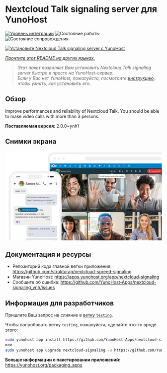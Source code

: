 <!--
Важно: этот README был автоматически сгенерирован <https://github.com/YunoHost/apps/tree/master/tools/readme_generator>
Он НЕ ДОЛЖЕН редактироваться вручную.
-->

# Nextcloud Talk signaling server для YunoHost

[![Уровень интеграции](https://dash.yunohost.org/integration/nextcloud-signaling.svg)](https://ci-apps.yunohost.org/ci/apps/nextcloud-signaling/) ![Состояние работы](https://ci-apps.yunohost.org/ci/badges/nextcloud-signaling.status.svg) ![Состояние сопровождения](https://ci-apps.yunohost.org/ci/badges/nextcloud-signaling.maintain.svg)

[![Установите Nextcloud Talk signaling server с YunoHost](https://install-app.yunohost.org/install-with-yunohost.svg)](https://install-app.yunohost.org/?app=nextcloud-signaling)

*[Прочтите этот README на других языках.](./ALL_README.md)*

> *Этот пакет позволяет Вам установить Nextcloud Talk signaling server быстро и просто на YunoHost-сервер.*  
> *Если у Вас нет YunoHost, пожалуйста, посмотрите [инструкцию](https://yunohost.org/install), чтобы узнать, как установить его.*

## Обзор

Improve performances and reliability of Nextcloud Talk. You should be able to make video calls with more than 3 persons.


**Поставляемая версия:** 2.0.0~ynh1

## Снимки экрана

![Снимок экрана Nextcloud Talk signaling server](./doc/screenshots/nextcloud-hub7-talk-preview.webp)

## Документация и ресурсы

- Репозиторий кода главной ветки приложения: <https://github.com/strukturag/nextcloud-spreed-signaling>
- Магазин YunoHost: <https://apps.yunohost.org/app/nextcloud-signaling>
- Сообщите об ошибке: <https://github.com/YunoHost-Apps/nextcloud-signaling_ynh/issues>

## Информация для разработчиков

Пришлите Ваш запрос на слияние в [ветку `testing`](https://github.com/YunoHost-Apps/nextcloud-signaling_ynh/tree/testing).

Чтобы попробовать ветку `testing`, пожалуйста, сделайте что-то вроде этого:

```bash
sudo yunohost app install https://github.com/YunoHost-Apps/nextcloud-signaling_ynh/tree/testing --debug
или
sudo yunohost app upgrade nextcloud-signaling -u https://github.com/YunoHost-Apps/nextcloud-signaling_ynh/tree/testing --debug
```

**Больше информации о пакетировании приложений:** <https://yunohost.org/packaging_apps>
